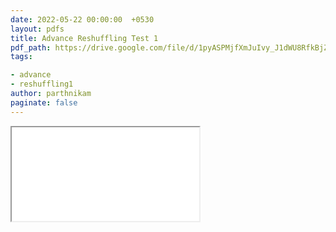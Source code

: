 ```yaml
---
date: 2022-05-22 00:00:00  +0530
layout: pdfs
title: Advance Reshuffling Test 1
pdf_path: https://drive.google.com/file/d/1pyASPMjfXmJuIvy_J1dWU8RfkBjZ_Ygo/preview?usp=sharing
tags: 

- advance
- reshuffling1
author: parthnikam
paginate: false
---
```


<iframe class="embed-pdf" src="{{ page.pdf_path }}#toolbar=0" seamless="seamless" scrolling="no" style="overflow:hidden"></iframe>
